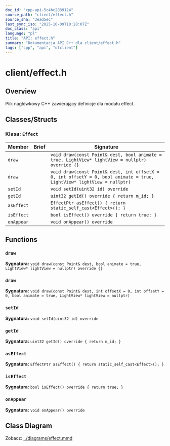 ```yaml
---
doc_id: "cpp-api-5c4bc2839124"
source_path: "client/effect.h"
source_sha: "3ead5ec"
last_sync_iso: "2025-10-09T10:28:07Z"
doc_class: "api"
language: "pl"
title: "API: effect.h"
summary: "Dokumentacja API C++ dla client/effect.h"
tags: ["cpp", "api", "otclient"]
---
```


# client/effect.h

## Overview

Plik nagłówkowy C++ zawierający definicje dla modułu effect.

## Classes/Structs

### Klasa: `Effect`

| Member | Brief | Signature |
|--------|-------|-----------|
| `draw` |  | `void draw(const Point& dest, bool animate = true, LightView* lightView = nullptr) override {}` |
| `draw` |  | `void draw(const Point& dest, int offsetX = 0, int offsetY = 0, bool animate = true, LightView* lightView = nullptr)` |
| `setId` |  | `void setId(uint32 id) override` |
| `getId` |  | `uint32 getId() override { return m_id; }` |
| `asEffect` |  | `EffectPtr asEffect() { return static_self_cast<Effect>(); }` |
| `isEffect` |  | `bool isEffect() override { return true; }` |
| `onAppear` |  | `void onAppear() override` |

## Functions

### `draw`

**Sygnatura:** `void draw(const Point& dest, bool animate = true, LightView* lightView = nullptr) override {}`

### `draw`

**Sygnatura:** `void draw(const Point& dest, int offsetX = 0, int offsetY = 0, bool animate = true, LightView* lightView = nullptr)`

### `setId`

**Sygnatura:** `void setId(uint32 id) override`

### `getId`

**Sygnatura:** `uint32 getId() override { return m_id; }`

### `asEffect`

**Sygnatura:** `EffectPtr asEffect() { return static_self_cast<Effect>(); }`

### `isEffect`

**Sygnatura:** `bool isEffect() override { return true; }`

### `onAppear`

**Sygnatura:** `void onAppear() override`

## Class Diagram

Zobacz: [../diagrams/effect.mmd](../diagrams/effect.mmd)
